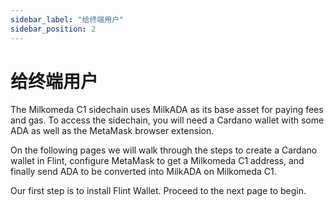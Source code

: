 ```yaml
---
sidebar_label: "给终端用户"
sidebar_position: 2
---
```


# 给终端用户

The Milkomeda C1 sidechain uses MilkADA as its base asset for paying fees and gas. To access the sidechain, you will need a Cardano wallet with some ADA as well as the MetaMask browser extension.

On the following pages we will walk through the steps to create a Cardano wallet in Flint, configure MetaMask to get a Milkomeda C1 address, and finally send ADA to be converted into MilkADA on Milkomeda C1.

Our first step is to install Flint Wallet. Proceed to the next page to begin.
